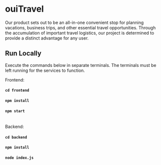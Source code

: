 # ouiTravel
Our product sets out to be an all-in-one convenient stop for planning vacations, business trips, and other essential travel opportunities. Through the accumulation of important travel logistics, our project is determined to provide a distinct advantage for any user.

## Run Locally
Execute the commands below in separate terminals. The terminals must be left running for the services to function.

Frontend:
#### `cd frontend`
#### `npm install`
#### `npm start`
\
Backend:
#### `cd backend`
#### `npm install`
#### `node index.js`
